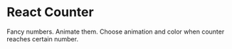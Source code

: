 # React Counter

Fancy numbers. Animate them. Choose animation and color when counter reaches certain number.